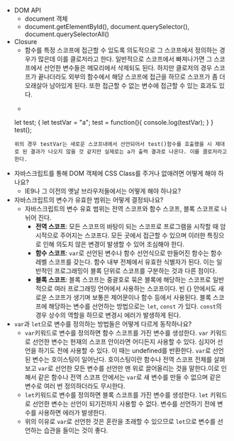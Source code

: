 * DOM API
    * document 객체
    * document.getElementById(), document.querySelector(), document.querySelectorAll()
* Closure
    * 함수를 특정 스코프에 접근할 수 있도록 의도적으로 그 스코프에서 정의하는 경우가 많은데 이를 클로저라고 한다. 일반적으로 스코프에서 빠져나가면 그 스코프에서 선언한 변수들은 메모리에서 삭제되도 된다. 하지만 클로저의 경우 스코프가 끝나더라도 외부의 함수에서 해당 스코프에 접근을 하므로 스코프가 좀 더 오래살아 남아있게 된다. 또한 접근할 수 없는 변수에 접근할 수 있는 효과도 있다.
    * ```
    let test;
    {
        let testVar = "a";
        test = function(){
            console.log(testVar);
        }
    }
    test();
    ```
    위의 경우 testVar는 새로운 스코프내에서 선언되어서 test()함수를 호출했을 시 제대로 된 결과가 나오지 않을 것 같지만 실제로는 a가 출력 결과로 나온다. 이를 클로저라고 한다.
* 자바스크립트를 통해 DOM 객체에 CSS Class를 주거나 없애려면 어떻게 해야 하나요?
    * IE9나 그 이전의 옛날 브라우저들에서는 어떻게 해야 하나요?
* 자바스크립트의 변수가 유효한 범위는 어떻게 결정되나요?
    * 자바스크립트의 변수 유효 범위는 전역 스코프와 함수 스코프, 블록 스코프로 나뉘어 진다.
        * **전역 스코프**: 모든 스코프의 바탕이 되는 스코프로 프로그램을 시작할 때 암시적으로 주어지는 스코프다. 모든 곳에서 접근할 수 있으며 이러한 특징으로 인해 의도치 않은 변경이 발생할 수 있어 조심해야 한다.
        * **함수 스코프**: `var`로 선언된 변수나 함수 선언식으로 만들어진 함수는 함수 레벨 스코프를 갖는다. 함수 내부 전체에서 유효한 식별자가 된다. 이는 일반적인 프로그래밍이 블록 단위로 스코프를 구분하는 것과 다른 점이다.
        * **블록 스코프**: 블록 스코프는 중괄호로 묶은 블록에 해당하는 스코프로 일반적으로 여러 프로그래밍 언어에서 사용하는 스코프이다. 빈 {} 안에서도 새로운 스코프가 생기며 보통은 제어문이나 함수 등에서 사용된다. 블록 스코프에 해당하는 변수를 선언하는 방법으로는 `let`, `const` 가 있다. `const`의 경우 상수의 역할을 하므로 변경시 에러가 발생하게 된다.
* `var`과 `let`으로 변수를 정의하는 방법들은 어떻게 다르게 동작하나요?
    * `var`키워드로 변수를 정의하면 함수 스코프를 가진 변수를 생성한다. `var` 키워드로 선언한 변수는 현재의 스코프 안이라면 어디든지 사용할 수 있다. 심지어 선언을 하기도 전에 사용할 수 있다. 이 때는 undefined를 반환한다. `var`로 선언된 변수는 호이스팅이 일어난다. 호이스팅이란 함수나 전역 스코프 전체를 살펴보고 `var`로 선언한 모든 변수를 선언만 맨 위로 끌어올리는 것을 말한다.이로 인해서 같은 함수나 전역 스코프 안에서는 `var`로 새 변수를 만들 수 없으며 같은 변수로 여러 번 정의하더라도 무시한다.
    * `let`키워드로 변수를 정의하면 블록 스코프를 가진 변수를 생성한다. `let` 키워드로 선언한 변수는 선언이 되기전까지 사용할 수 없다. 변수를 선언하기 전에 변수를 사용하면 에러가 발생한다.
    * 위의 이유로 `var`로 선언한 것은 혼란을 초래할 수 있으므로 `let`으로 변수를 선언하는 습관을 들이는 것이 좋다. 
